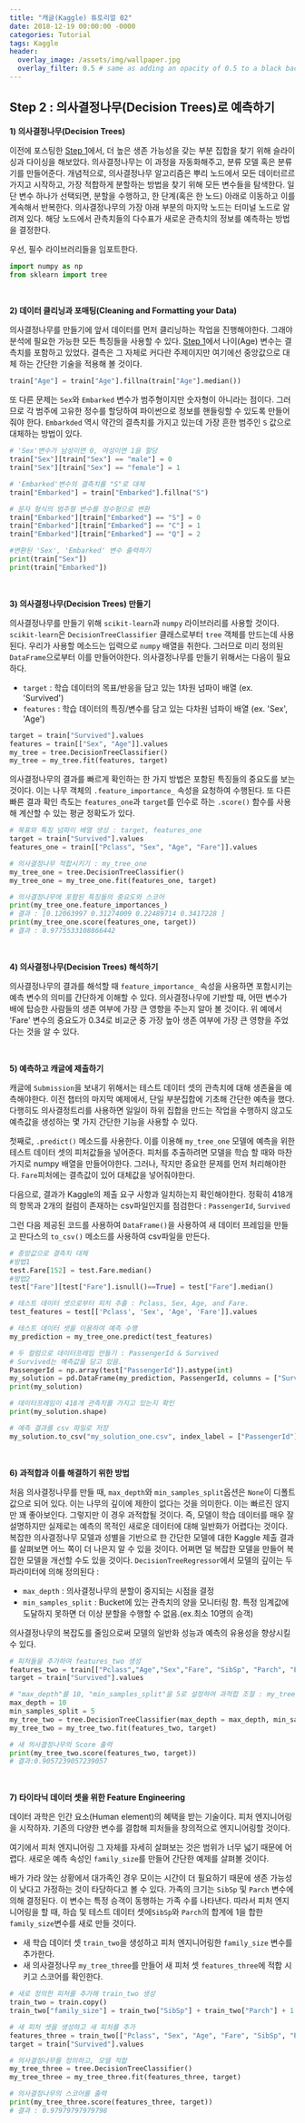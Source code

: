```yaml
---
title: "캐글(Kaggle) 튜토리얼 02"
date: 2018-12-19 00:00:00 -0000
categories: Tutorial
tags: Kaggle
header:
  overlay_image: /assets/img/wallpaper.jpg
  overlay_filter: 0.5 # same as adding an opacity of 0.5 to a black background
---
```

## Step 2 : 의사결정나무(Decision Trees)로 예측하기

**1) 의사결정나무(Decision Trees)**

이전에 포스팅한 [Step 1](https://wooiljeong.github.io/tutorial/kaggle_tutorial_01/)에서, 더 높은 생존 가능성을 갖는 부분 집합을 찾기 위해 슬라이싱과 다이싱을 해보았다. 의사결정나무는 이 과정을 자동화해주고, 분류 모델 혹은 분류기를 만들어준다.
개념적으로, 의사결정나무 알고리즘은 뿌리 노드에서 모든 데이터르르 가지고 시작하고, 가장 적합하게 분할하는 방법을 찾기 위해 모든 변수들을 탐색한다. 일단 변수 하나가 선택되면, 분할을 수행하고, 한 단계(혹은 한 노드) 아래로 이동하고 이를 계속해서 반복한다. 의사결정나무의 가장 아래 부분의 마지막 노드는 터미널 노드로 알려져 있다. 해당 노드에서 관측치들의 다수표가 새로운 관측치의 정보를 예측하는 방법을 결정한다.

우선, 필수 라이브러리들을 임포트한다.

```python
import numpy as np
from sklearn import tree
```


<br>

**2) 데이터 클리닝과 포매팅(Cleaning and Formatting your Data)**

의사결정나무를 만들기에 앞서 데이터를 먼저 클리닝하는 작업을 진행해야한다. 그래야 분석에 필요한 가능한 모든 특징들을 사용할 수 있다. [Step 1](https://wooiljeong.github.io/tutorial/kaggle_tutorial_01/)에서 나이(Age) 변수는 결측치를 포함하고 있었다. 결측은 그 자체로 커다란 주제이지만 여기에선 중앙값으로 대체 하는 간단한 기술을 적용해 볼 것이다.

```python
train["Age"] = train["Age"].fillna(train["Age"].median())
```

또 다른 문제는 ```Sex```와 ```Embarked``` 변수가 범주형이지만 숫자형이 아니라는 점이다. 그러므로 각 범주에 고유한 정수를 할당하여 파이썬으로 정보를 핸들링할 수 있도록 만들어줘야 한다. ```Embarkded``` 역시 약간의 결측치를 가지고 있는데 가장 흔한 범주인 ```S``` 값으로 대체하는 방법이 있다.

```python
# 'Sex'변수가 남성이면 0, 여성이면 1을 할당
train["Sex"][train["Sex"] == "male"] = 0
train["Sex"][train["Sex"] == "female"] = 1

# 'Embarked'변수의 결측치를 "S"로 대체
train["Embarked"] = train["Embarked"].fillna("S")

# 문자 형식의 범주형 변수를 정수형으로 변환
train["Embarked"][train["Embarked"] == "S"] = 0
train["Embarked"][train["Embarked"] == "C"] = 1
train["Embarked"][train["Embarked"] == "Q"] = 2

#변환된 'Sex', 'Embarked' 변수 출력하기
print(train["Sex"])
print(train["Embarked"])
```

<br>

**3) 의사결정나무(Decision Trees) 만들기**

의사결정나무를 만들기 위해 ```scikit-learn```과 ```numpy``` 라이브러리를 사용할 것이다. ```scikit-learn```은 ```DecisionTreeClassifier``` 클래스로부터 ```tree``` 객체를 만드는데 사용된다. 우리가 사용할 메소드는 입력으로 ```numpy``` 배열을 취한다. 그러므로 미리 정의된```DataFrame```으로부터 이를 만들어야한다. 의사결정나무를 만들기 위해서는 다음이 필요하다.

- ```target``` : 학습 데이터의 목표/반응을 담고 있는 1차원 넘파이 배열 (ex. 'Survived')
- ```features``` : 학습 데이터의 특징/변수를 담고 있는 다차원 넘파이 배열 (ex. 'Sex', 'Age')

```python
target = train["Survived"].values
features = train[["Sex", "Age"]].values
my_tree = tree.DecisionTreeClassifier()
my_tree = my_tree.fit(features, target)
```

의사결정나무의 결과를 빠르게 확인하는 한 가지 방법은 포함된 특징들의 중요도를 보는 것이다. 이는 나무 객체의 ```.feature_importance_``` 속성을 요청하여 수행된다. 또 다른 빠른 결과 확인 측도는 ```features_one```과 ```target```를 인수로 하는 ```.score()``` 함수를 사용해 계산할 수 있는 평균 정확도가 있다.

```python
# 목표와 특징 넘파이 배열 생성 : target, features_one
target = train["Survived"].values
features_one = train[["Pclass", "Sex", "Age", "Fare"]].values

# 의사결정나무 적합시키기 : my_tree_one
my_tree_one = tree.DecisionTreeClassifier()
my_tree_one = my_tree_one.fit(features_one, target)

# 의사결정나무에 포함된 특징들의 중요도와 스코어
print(my_tree_one.feature_importances_)
# 결과 : [0.12063997 0.31274009 0.22489714 0.3417228 ]
print(my_tree_one.score(features_one, target))
# 결과 : 0.9775533108866442
```

<br>

**4) 의사결정나무(Decision Trees) 해석하기**

의사결정나무의 결과를 해석할 때 ```feature_importance_``` 속성을 사용하면 포함시키는 예측 변수의 의미를 간단하게 이해할 수 있다. 의사결정나무에 기반할 때, 어떤 변수가 배에 탑승한 사람들의 생존 여부에 가장 큰 영향을 주는지 알아 볼 것이다. 위 예에서 'Fare' 변수의 중요도가 0.34로 비교군 중 가장 높아 생존 여부에 가장 큰 영향을 주었다는 것을 알 수 있다.


<br>

**5) 예측하고 캐글에 제출하기**

캐글에 ```Submission```을 보내기 위해서는 테스트 데이터 셋의 관측치에 대해 생존율을 예측해야한다. 이전 챕터의 마지막 예제에서, 단일 부분집합에 기초해 간단한 예측을 했다. 다행히도 의사결정트리를 사용하면 일일이 하위 집합을 만드는 작업을 수행하지 않고도 예측값을 생성하는 몇 가지 간단한 기능을 사용할 수 있다.

첫째로, ```.predict()``` 메소드를 사용한다. 이를 이용해 ```my_tree_one``` 모델에 예측을 위한 테스트 데이터 셋의 피처값들을 넣어준다. 피처를 추출하려면 모델을 학습 할 때와 마찬가지로 numpy 배열을 만들어야한다. 그러나, 작지만 중요한 문제를 먼저 처리해야한다. ```Fare```피처에는 결측값이 있어 대체값을 넣어줘야한다.

다음으로, 결과가 Kaggle의 제출 요구 사항과 일치하는지 확인해야한다. 정확히 418개의 항목과 2개의 컬럼이 존재하는 csv파일인지를 점검한다 : ```PassengerId```, ```Survived```

그런 다음 제공된 코드를 사용하여 ```DataFrame()```을 사용하여 새 데이터 프레임을 만들고 판다스의 ```to_csv()``` 메소드를 사용하여 csv파일을 만든다.


```python
# 중앙값으로 결측치 대체
#방법1
test.Fare[152] = test.Fare.median()
#방법2
test["Fare"][test["Fare"].isnull()==True] = test["Fare"].median()

# 테스트 데이터 셋으로부터 피처 추출 : Pclass, Sex, Age, and Fare.
test_features = test[['Pclass', 'Sex', 'Age', 'Fare']].values

# 테스트 데이터 셋을 이용하여 예측 수행
my_prediction = my_tree_one.predict(test_features)

# 두 컬럼으로 데이터프레임 만들기 : PassengerId & Survived
# Survived는 예측값을 담고 있음.
PassengerId = np.array(test["PassengerId"]).astype(int)
my_solution = pd.DataFrame(my_prediction, PassengerId, columns = ["Survived"])
print(my_solution)

# 데이터프레임이 418개 관측치를 가지고 있는지 확인
print(my_solution.shape)

# 예측 결과를 csv 파일로 저장
my_solution.to_csv("my_solution_one.csv", index_label = ["PassengerId"])
```


<br>

**6) 과적합과 이를 해결하기 위한 방법**

처음 의사결정나무를 만들 때, ```max_depth```와 ```min_samples_split```옵션은 ```None```이 디폴트 값으로 되어 있다. 이는 나무의 깊이에 제한이 없다는 것을 의미한다. 이는 빠르진 않지만 꽤 좋아보인다. 그렇지만 이 경우 과적합될 것이다. 즉, 모델이 학습 데이터를 매우 잘 설명하지만 실제로는 예측의 목적인 새로운 데이터에 대해 일반화가 어렵다는 것이다. 복잡한 의사결정나무 모델과 성별을 기반으로 한 간단한 모델에 대한 Kaggle 제출 결과를 살펴보면 어느 쪽이 더 나은지 알 수 있을 것이다.
어쩌면 덜 복잡한 모델을 만들어 복잡한 모델을 개선할 수도 있을 것이다. ```DecisionTreeRegressor```에서 모델의 깊이는 두 파라미터에 의해 정의된다 :

- ```max_depth``` : 의사결정나무의 분할이 중지되는 시점을 결정
- ```min_samples_split``` : Bucket에 있는 관측치의 양을 모니터링 함. 특정 임계값에 도달하지 못하면 더 이상 분할을 수행할 수 없음.(ex.최소 10명의 승객)

의사결정나무의 복잡도를 줄임으로써 모델의 일반화 성능과 예측의 유용성을 향상시킬 수 있다.

```python
# 피처들을 추가하여 features_two 생성
features_two = train[["Pclass","Age","Sex","Fare", "SibSp", "Parch", "Embarked"]].values
target = train["Survived"].values

# "max_depth"를 10, "min_samples_split"을 5로 설정하여 과적합 조절 : my_tree_two
max_depth = 10
min_samples_split = 5
my_tree_two = tree.DecisionTreeClassifier(max_depth = max_depth, min_samples_split = min_samples_split, random_state = 1)
my_tree_two = my_tree_two.fit(features_two, target)

# 새 의사결정나무의 Score 출력
print(my_tree_two.score(features_two, target))
# 결과:0.9057239057239057
```


<br>

**7) 타이타닉 데이터 셋을 위한 Feature Engineering**

데이터 과학은 인간 요소(Human element)의 혜택을 받는 기술이다. 피처 엔지니어링을 시작하자. 기존의 다양한 변수를 결합해 피처들을 창의적으로 엔지니어링할 것이다.

여기에서 피처 엔지니어링 그 자체를 자세히 살펴보는 것은 범위가 너무 넓기 때문에 어렵다. 새로운 예측 속성인 ```family_size```를 만들어 간단한 예제를 살펴볼 것이다.

배가 가라 앉는 상황에서 대가족인 경우 모이는 시간이 더 필요하기 때문에 생존 가능성이 낮다고 가정하는 것이 타당하다고 볼 수 있다. 가족의 크기는 ```SibSp``` 및 ```Parch``` 변수에 의해 결정된다. 이 변수는 특정 승객이 동행하는 가족 수를 나타낸다. 따라서 피처 엔지니어링을 할 때, 하습 및 테스트 데이터 셋에```SibSp```와 ```Parch```의 합계에 1을 합한 ```family_size```변수를 새로 만들 것이다.

- 새 학습 데이터 셋 ```train_two```을 생성하고 피처 엔지니어링한 ```family_size``` 변수를 추가한다.
- 새 의사결정나무 ```my_tree_three```를 만들어 새 피처 셋 ```features_three```에 적합 시키고 스코어를 확인한다.

```python
# 새로 정의한 피처를 추가해 train_two 생성
train_two = train.copy()
train_two["family_size"] = train_two["SibSp"] + train_two["Parch"] + 1

# 새 피처 셋을 생성하고 새 피처를 추가
features_three = train_two[["Pclass", "Sex", "Age", "Fare", "SibSp", "Parch", "family_size"]].values
target = train["Survived"].values

# 의사결정나무를 정의하고, 모델 적합
my_tree_three = tree.DecisionTreeClassifier()
my_tree_three = my_tree_three.fit(features_three, target)

# 의사결정나무의 스코어를 출력
print(my_tree_three.score(features_three, target))
# 결과 : 0.97979797979798
```



<br>
